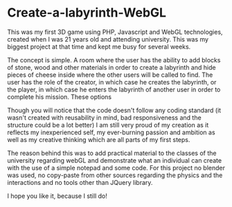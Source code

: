 # Create-a-labyrinth-WebGL
This was my first 3D game using PHP, Javascript and WebGL technologies, created when I was 21 years old and attending university. This was my biggest project at that time and kept me busy for several weeks.

The concept is simple. A room where the user has the ability to add blocks of stone, wood and other materials in order to create a labyrinth and hide pieces of cheese inside where the other users will be called to find. The user has the role of the creator, in which case he creates the labyrinth, or the player, in which case he enters the labyrinth of another user in order to complete his mission. These options  

Though you will notice that the code doesn't follow any coding standard (it wasn't created with reusability in mind, bad responsiveness and the structure could be a lot better) I am still very proud of my creation as it reflects my inexperienced self, my ever-burning passion and ambition as well as my creative thinking which are all parts of my first steps.

The reason behind this was to add practical material to the classes of the university regarding webGL and demonstrate what an individual can create with the use of a simple notepad and some code. For this project no blender was used, no copy-paste from other sources regarding the physics and the interactions and no tools other than JQuery library.

I hope you like it, because I still do!
